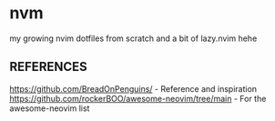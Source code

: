 # nvm
my growing nvim dotfiles from scratch and a bit of lazy.nvim hehe

## REFERENCES
https://github.com/BreadOnPenguins/ - Reference and inspiration  
https://github.com/rockerBOO/awesome-neovim/tree/main - For the awesome-neovim list
